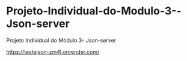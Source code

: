 # Projeto-Individual-do-Modulo-3--Json-server
Projeto Individual do Módulo 3- Json-server


https://testejson-zm4l.onrender.com/
